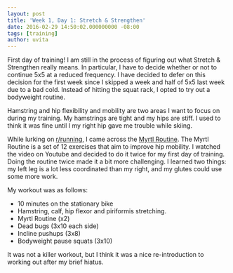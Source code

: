 ```yaml
---
layout: post
title: 'Week 1, Day 1: Stretch & Strengthen'
date: 2016-02-29 14:50:02.000000000 -08:00
tags: [training]
author: uvita
---
```

First day of training! I am still in the process of figuring out what Stretch & Strengthen really means. In particular, I have to decide whether or not to continue 5x5 at a reduced frequency. I have decided to defer on this decision for the first week since I skipped a week and half of 5x5 last week due to a bad cold. Instead of hitting the squat rack, I opted to try out a bodyweight routine.

Hamstring and hip flexibility and mobility are two areas I want to focus on during my training. My hamstrings are tight and my hips are stiff. I used to think it was fine until I my right hip gave me trouble while skiing.

 While lurking on [r/running](https://reddit.com/r/running), I came across the [Myrtl Routine](http://www.youtube.com/watch). The Myrtl Routine is a set of 12 exercises that aim to improve hip mobility. I watched the video on Youtube and decided to do it twice for my first day of training. Doing the routine twice made it a bit more challenging. I learned two things: my left leg is a lot less coordinated than my right, and my glutes could use some more work.

My workout was as follows:

* 10 minutes on the stationary bike
* Hamstring, calf, hip flexor and piriformis stretching.
* Myrtl Routine (x2)
* Dead bugs (3x10 each side)
* Incline pushups (3x8)
* Bodyweight pause squats (3x10)

It was not a killer workout, but I think it was a nice re-introduction to working out after my brief hiatus.
